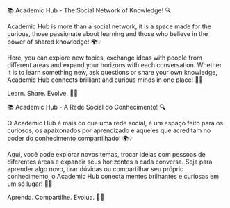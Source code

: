📚 Academic Hub - The Social Network of Knowledge! 🔍

Academic Hub is more than a social network, it is a space made for the curious, those passionate about learning and those who believe in the power of shared knowledge! 🌍💡

Here, you can explore new topics, exchange ideas with people from different areas and expand your horizons with each conversation. Whether it is to learn something new, ask questions or share your own knowledge, Academic Hub connects brilliant and curious minds in one place! 🚀✨

Learn. Share. Evolve. 📖🔗

📚 Academic Hub - A Rede Social do Conhecimento! 🔍

O Academic Hub é mais do que uma rede social, é um espaço feito para os curiosos, os apaixonados por aprendizado e aqueles que acreditam no poder do conhecimento compartilhado! 🌍💡

Aqui, você pode explorar novos temas, trocar ideias com pessoas de diferentes áreas e expandir seus horizontes a cada conversa. Seja para aprender algo novo, tirar dúvidas ou compartilhar seu próprio conhecimento, o Academic Hub conecta mentes brilhantes e curiosas em um só lugar! 🚀✨

Aprenda. Compartilhe. Evolua. 📖🔗
